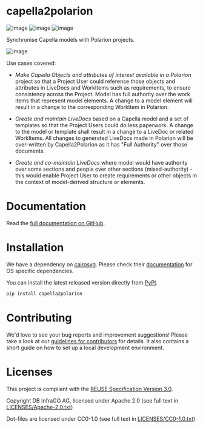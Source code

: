<!--
 ~ Copyright DB InfraGO AG and contributors
 ~ SPDX-License-Identifier: Apache-2.0
 -->

# capella2polarion

<!-- prettier-ignore -->
![image](https://github.com/dbinfrago/capella-polarion/actions/workflows/build-test-publish.yml/badge.svg)
![image](https://github.com/dbinfrago/capella-polarion/actions/workflows/lint.yml/badge.svg)
![image](https://github.com/dbinfrago/capella-polarion/actions/workflows/docs.yml/badge.svg)

Synchronise Capella models with Polarion projects.

![image](./docs/source/_static/c2p-uc1.gif)

Use cases covered:

- _Make Capella Objects and attributes of interest available in a Polarion_ project so that a Project User could referense those objects and attributes in LiveDocs and WorkItems such as requirements, to ensure consistency across the Project. Model has full authority over the work items that represent model elements. A change to a model element will result in a change to the corresponding WorkItem in Polarion.

- _Create and maintain LiveDocs_ based on a Capella model and a set of templates so that the Project Users could do less paperwork. A change to the model or template shall result in a change to a LiveDoc or related WorkItems. All changes to generated LiveDocs made in Polarion will be over-written by Capella2Polarion as it has "Full Authority" over those documents.

- _Create and co-maintain LiveDocs_ where model would have authority over some sections and people over other sections (mixed-authority) - this would enable Project User to create requirements or other objects in the context of model-derived structure or elements.

# Documentation

Read the [full documentation on GitHub](https://dbinfrago.github.io/capella-polarion).

# Installation

We have a dependency on [cairosvg](https://cairosvg.org/). Please check their
[documentation](https://cairosvg.org/documentation/) for OS specific dependencies.

You can install the latest released version directly from [PyPI](https://pypi.org/project/capella2polarion/).

```sh
pip install capella2polarion
```

# Contributing

We'd love to see your bug reports and improvement suggestions! Please take a
look at our [guidelines for contributors](CONTRIBUTING.md) for details. It also
contains a short guide on how to set up a local development environment.

# Licenses

This project is compliant with the
[REUSE Specification Version 3.0](https://git.fsfe.org/reuse/docs/src/commit/d173a27231a36e1a2a3af07421f5e557ae0fec46/spec.md).

Copyright DB InfraGO AG, licensed under Apache 2.0 (see full text in
[LICENSES/Apache-2.0.txt](LICENSES/Apache-2.0.txt))

Dot-files are licensed under CC0-1.0 (see full text in
[LICENSES/CC0-1.0.txt](LICENSES/CC0-1.0.txt))
